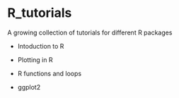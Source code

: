 # R_tutorials

A growing collection of tutorials for different R packages

- Intoduction to R

- Plotting in R

- R functions and loops

- ggplot2

